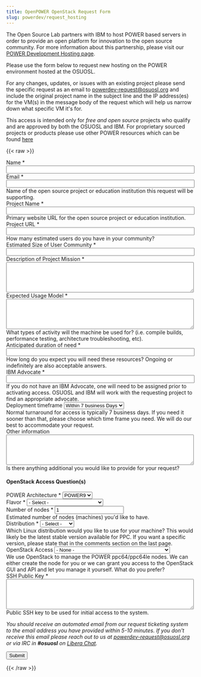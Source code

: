 ```yaml
---
title: OpenPOWER OpenStack Request Form
slug: powerdev/request_hosting
---
```


The Open Source Lab partners with IBM to host POWER based servers in order to provide an open platform for
innovation to the open source community. For more information about this partnership, please visit our
[POWER Development Hosting page](/services/powerdev).

Please use the form below to request new hosting on the POWER environment hosted at the OSUOSL.

For any changes, updates, or issues with an existing project please send the specific request as an
email to [powerdev-request@osuosl.org](mailto:powerdev-request@osuosl.org) and include the original
project name in the subject line and the IP address(es) for the VM(s) in the message body of the request which
will help us narrow down what specific VM it's for.

This access is intended only for *free and open source* projects who qualify and are approved by
both the OSUOSL and IBM. For proprietary sourced projects or products please use other POWER resources which
can be found [here](https://developer.ibm.com/linuxonpower/cloud-resources/)

{{< raw >}}
<div id="content">
<!-- Formsender error script -->
<script src="../../../theme/js/formsender-error.js"></script>
  <form class="webform-client-form" enctype="multipart/form-data" action="https://formsender.osuosl.org:443"
  method="post" id="webform-client-form-1086" accept-charset="UTF-8">
    <div>
      <div class="form-item webform-component webform-component-textfield" id="webform-component-name">
        <label for="edit-submitted-name">Name <span class="form-required" title="This field is required.">*</span>
        </label>
        <input type="text" id="edit-submitted-name" name="name" value="" size="60" maxlength="128" class="form-text
        required" />
      </div>
      <div class="form-item webform-component webform-component-email" id="webform-component-email">
        <label for="edit-submitted-email">Email <span class="form-required" title="This field is required.">*</span>
        </label>
        <input class="email form-text form-email required" type="email" id="edit-submitted-email" name="email"
        size="60" />
      </div>
      <div class="form-item webform-component webform-component-textfield" id="webform-component-project-name">
        <div class="description">Name of the open source project or education institution this request will be
        supporting.</div>
        <label for="edit-submitted-project-name">Project Name <span class="form-required"
            title="This field is required.">*</span></label>
        <input type="text" id="edit-submitted-project-name" name="project_name" value="" size="60" maxlength="128"
        class="form-text required" />
      </div>
      <div class="form-item webform-component webform-component-textfield" id="webform-component-project-url">
        <div class="description">Primary website URL for the open source project or education institution.</div>
        <label for="edit-submitted-project-url">Project URL <span class="form-required" title="This field is required.">
            *</span></label>
        <input type="text" id="edit-submitted-project-url" name="project_url" value="" size="60" maxlength="128"
        class="form-text required" />
      </div>
      <div class="form-item webform-component webform-component-textfield" id="webform-component-community-size">
        <div class="description">How many estimated users do you have in your community?</div>
        <label for="edit-submitted-community-size">Estimated Size of  User Community <span class="form-required"
            title="This field is required.">*</span></label>
        <input type="text" id="edit-submitted-community-size" name="est_size_of_user_community" value="" size="60"
        maxlength="128" class="form-text required" /> 
      </div>
      <div class="form-item webform-component webform-component-textarea" id="webform-component-mission">
        <label for="edit-submitted-mission">Description of Project Mission <span class="form-required"
            title="This field is required.">*</span></label>
        <div class="form-textarea-wrapper resizable"><textarea id="edit-submitted-mission"
        name="description_of_project_mission" cols="60" rows="5" class="form-textarea required"></textarea></div>
      </div>
      <div class="form-item webform-component webform-component-textarea" id="webform-component-usage">
        <label for="edit-submitted-usage">Expected Usage Model <span class="form-required"
            title="This field is required.">*</span></label>
        <div class="form-textarea-wrapper resizable"><textarea id="edit-submitted-usage" name="expected_usage_model"
        cols="60" rows="5" class="form-textarea required"></textarea></div>
        <div class="description">What types of activity will the machine be used for? (i.e. compile builds, performance
        testing, architecture troubleshooting, etc).</div>
      </div>
      <div class="form-item webform-component webform-component-textfield" id="webform-component-duration">
        <label for="edit-submitted-duration">Anticipated duration of need <span class="form-required"
            title="This field is required.">*</span></label>
        <input type="text" id="edit-submitted-duration" name="anticipated_duration_of_need" value="" size="60"
        maxlength="128" class="form-text required" />
        <div class="description">How long do you expect you will need these resources? Ongoing or indefinitely are also
        acceptable answers.</div>
      </div>
      <div class="form-item webform-component webform-component-textfield" id="webform-component-ibm-ltc-advocate">
        <label for="edit-submitted-ibm-ltc-advocate">IBM Advocate <span class="form-required"
            title="This field is required.">*</span></label>
        <input type="text" id="edit-submitted-ibm-ltc-advocate" name="ibm_advocate" value="" size="60" maxlength="128"
        class="form-text required" />
        <div class="description">If you do not have an IBM Advocate, one will need to be assigned prior to activating
        access. OSUOSL and IBM will work with the requesting project to find an appropriate advocate.</div>
      </div>
      <div class="form-item webform-component webform-component-select" id="webform-component-deployment-timeframe">
        <label for="edit-submitted-deployment-timeframe">Deployment timeframe </label>
        <select id="edit-submitted-deployment-timeframe" name="deployment_timeframe" class="form-select">
          <option value="Within 7 business Days" selected="selected">Within 7 business Days</option>
          <option value="Within 3 business Days">Within 3 business Days</option>
          <option value="Within 1 business Days">Within 1 business Day</option>
        </select>
        <div class="description">Normal turnaround for access is typically 7 business days. If you need it sooner than
        that, please choose which time frame you need. We will do our best to accommodate your request. </div>
      </div>
      <div class="form-item webform-component webform-component-textarea" id="webform-component-other-information">
        <label for="edit-submitted-other-information">Other information </label>
        <div class="form-textarea-wrapper resizable"><textarea id="edit-submitted-other-information"
        name="other_information" cols="60" rows="5" class="form-textarea"></textarea></div>
        <div class="description">Is there anything additional you would like to provide for your request?</div>
      </div>
      <h4>OpenStack Access Question(s)</h4>
      <div class="form-item webform-component webform-component-select" id="webform-component-power-architecture">
        <label for="edit-submitted-power-architecture">POWER Architecture <span class="form-required"
            title="This field is required.">*</span></label>
        <select id="edit-submitted-power-architecture" name="power_architecture" class="form-select required">
          <option value="POWER9" selected="selected">POWER9</option>
          <option value="POWER8">POWER8</option>
        </select>
      </div>
      <div class="form-item webform-component webform-component-select" id="webform-component-flavor">
        <label for="edit-submitted-flavor">Flavor <span class="form-required" title="This field is required.">*</span>
        </label>
        <select id="edit-submitted-flavor" name="flavor" class="form-select required">
          <option value="None selected" selected="selected">- Select -</option>
          <option value="tiny">1 CPU, 512M RAM, 4G Disk</option>
          <option value="small">1 CPU, 1G RAM, 15G Disk</option>
          <option value="medium">2 CPU, 4G RAM, 30G Disk</option>
          <option value="large">4 CPU, 8G RAM, 60G Disk</option>
          <option value="xlarge">8 CPU, 16G RAM, 80G Disk</option>
          <option value="xxlarge">16 CPU, 32G RAM, 320G Disk</option>
        </select>
      </div>
      <div class="form-item webform-component webform-component-number" id="webform-component-num-nodes">
        <label for="edit-submitted-num-nodes">Number of nodes <span class="form-required"
            title="This field is required.">*</span></label>
        <input type="number" id="edit-submitted-num-nodes" name="number_of_nodes" value="1" min="1" step="any"
        class="form-text form-number required" />
        <div class="description">Estimated number of nodes (machines) you'd like to have.</div>
      </div>
      <div class="form-item webform-component webform-component-select" id="webform-component-distribution">
        <label for="edit-submitted-distribution">Distribution <span class="form-required"
            title="This field is required.">*</span></label>
        <select id="edit-submitted-distribution" name="distribution" class="form-select required">
          <option value="None selected" selected="selected">- Select -</option>
          <option value="Fedora">Fedora</option>
          <option value="CentOS">CentOS</option>
          <option value="Debian">Debian</option>
          <option value="Ubuntu">Ubuntu</option>
          <option value="OpenSUSE">OpenSUSE</option>
          <option value="Other">Other</option>
        </select>
        <div class="description">Which Linux distribution would you like to use for your machine? This would likely be
        the latest stable version available for PPC. If you want a specific version, please state that in the comments
        section on the last page.</div>
      </div>
      <div class="form-item webform-component webform-component-select" id="webform-component-openstack-access">
        <label for="edit-submitted-openstack-access">OpenStack Access </label>
        <select id="edit-submitted-openstack-access" name="openstack_access" class="form-select">
          <option value="None selected" selected="selected">- None -</option>
          <option value="Have the OSL create the node(s) for me">Have the OSL create the node(s) for me</option>
          <option value="I'd like to have access to the Openstack GUI/API">I&#039;d like to have access to the
          Openstack GUI/API</option>
        </select>
        <div class="description">We use OpenStack to manage the POWER ppc64/ppc64le nodes. We can either create the
        node for you or we can grant you access to the OpenStack GUI and API and let you manage it yourself. What do
        you prefer?</div>
      </div>
      <div class="form-item webform-component webform-component-textarea" id="webform-component-ssh-key">
        <label for="edit-submitted-ssh-key">SSH Public Key <span class="form-required" title="This field is required.">
            *</span></label>
        <div class="form-textarea-wrapper resizable"><textarea id="edit-submitted-ssh-key" name="ssh_public_key" cols="60" rows="5" class="form-textarea required"></textarea></div>
        <div class="description">Public SSH key to be used for initial access to the system.</div>
      </div>
      <p><i>You should receive an automated email from our request ticketing system to the email address you have
      provided within 5-10 minutes.  If you don't receive this email please reach out to us at <a
      href="mailto:powerdev-request@osuosl.org">powerdev-request@osuosl.org</a> or via IRC in <b>#osuosl</b> on
      <a href="https://libera.chat/">Libera Chat</a>.</i></p>
      <div class="g-recaptcha" data-sitekey="6LeOugIAAAAAALZJU8MBrWbtN6NC9sMGCu8Xgb41"></div>
      <!-- Formsender Settings -->
      <input type="hidden" name="last_name" value="" />
      <input type="hidden" name="token" value="15674hsda//*q23%^13jnxccv3ds54sa4g4sa532323!OoRdsfISDIdks38*(dsfjk)aS" />
      <!-- The following must be set to http://www.osuosl.org/services/powerdev/request_hosting in production -->
      <input type="hidden" name="redirect" value="https://www.osuosl.org/form-submitted" />
      <input type="hidden" name="mail_subject_prefix" value="New PowerLinux/OpenPOWER Hosting Request" />
      <input type="hidden" name="mail_subject_key" value="project_name" />
      <input type="hidden" name="send_to" value="PowerDev" />
      <!-- /Formsender Settings -->
      <div class="form-actions form-wrapper" id="edit-actions"><input type="submit" id="edit-submit" name="op"
      value="Submit" class="form-submit" /></div>
    </div>
  </form>
</div>
{{< /raw >}}